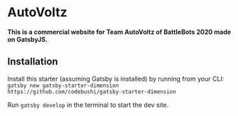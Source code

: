# AutoVoltz

**This is a commercial website for Team AutoVoltz of BattleBots 2020 made on GatsbyJS.**

## Installation

Install this starter (assuming Gatsby is installed) by running from your CLI:
<br/>
`gatsby new gatsby-starter-dimension https://github.com/codebushi/gatsby-starter-dimension`

Run `gatsby develop` in the terminal to start the dev site.

